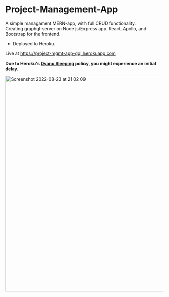 # Project-Management-App
A simple managament MERN-app, with full CRUD functionality.      
Creating graphql-server on Node js/Express app. React, Apollo, and Bootstrap for the frontend.

- Deployed to Heroku.     

Live at https://project-mgmt-app-gql.herokuapp.com

__Due to Heroku's [Dyano Sleeping](https://devcenter.heroku.com/articles/free-dyno-hours#dyno-sleeping) policy, you might experience an initial delay.__

<img width="685" alt="Screenshot 2022-08-23 at 21 02 09" src="https://user-images.githubusercontent.com/52753698/186280246-82bb57c2-0b42-4509-9e4d-dab987ea6506.png">

